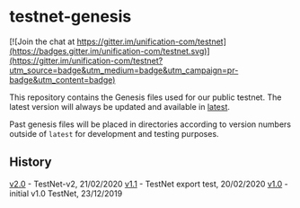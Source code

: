 # testnet-genesis

[![Join the chat at https://gitter.im/unification-com/testnet](https://badges.gitter.im/unification-com/testnet.svg)](https://gitter.im/unification-com/testnet?utm_source=badge&utm_medium=badge&utm_campaign=pr-badge&utm_content=badge)

This repository contains the Genesis files used for our public testnet. The latest version will always be updated and available in [latest](https://github.com/unification-com/testnet/tree/master/latest).  

Past genesis files will be placed in directories according to version numbers outside of `latest` for development and testing purposes.

## History

[v2.0](https://github.com/unification-com/testnet/tree/master/v1.1) - TestNet-v2, 21/02/2020
[v1.1](https://github.com/unification-com/testnet/tree/master/v1.1) - TestNet export test, 20/02/2020
[v1.0](https://github.com/unification-com/testnet/tree/master/v1.0) - initial v1.0 TestNet, 23/12/2019
